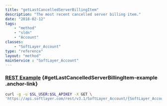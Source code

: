 ```yaml
---
title: "getLastCancelledServerBillingItem"
description: "The most recent cancelled server billing item."
date: "2018-02-12"
tags:
    - "method"
    - "sldn"
    - "Account"
classes:
    - "SoftLayer_Account"
type: "reference"
layout: "method"
mainService : "SoftLayer_Account"
---
```


### [REST Example](#getLastCancelledServerBillingItem-example) <a href="/article/rest/"><i class="fas fa-question"></i></a> {#getLastCancelledServerBillingItem-example .anchor-link} 
```bash
curl -g -u $SL_USER:$SL_APIKEY -X GET \
'https://api.softlayer.com/rest/v3.1/SoftLayer_Account/{SoftLayer_AccountID}/getLastCancelledServerBillingItem'
```
